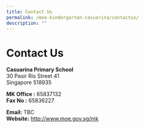 ```yaml
---
title: Contact Us
permalink: /moe-kindergarten-casuarina/contactus/
description: ""
---
```

Contact Us
==========

**Casuarina Primary School**<br>
30 Pasir Ris Street 41<br>
Singapore 518935<br>

**MK Office :** 65837132<br>
**Fax No :** 65836227<br>

**Email:** TBC<br>
**Website:** http://www.moe.gov.sg/mk